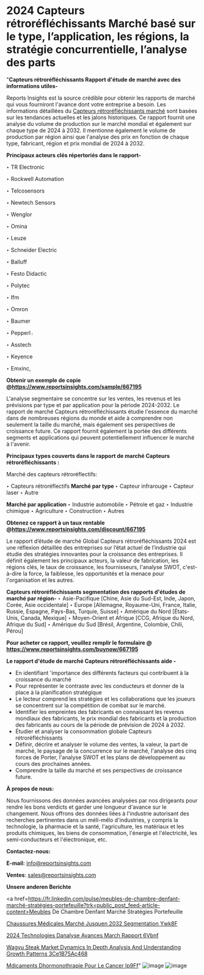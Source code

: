 # 2024 Capteurs rétroréfléchissants Marché basé sur le type, l’application, les régions, la stratégie concurrentielle, l’analyse des parts

"<strong>Capteurs rétroréfléchissants Rapport d'étude de marché avec des informations utiles-</strong>

Reports Insights est la source crédible pour obtenir les rapports de marché qui vous fourniront l'avance dont votre entreprise a besoin. Les informations détaillées du <a href=https://www.reportsinsights.com/sample/667195>Capteurs rétroréfléchissants marché</a> sont basées sur les tendances actuelles et les jalons historiques. Ce rapport fournit une analyse du volume de production sur le marché mondial et également sur chaque type de 2024 à 2032. Il mentionne également le volume de production par région ainsi que l'analyse des prix en fonction de chaque type, fabricant, région et prix mondial de 2024 à 2032.

<b>Principaux acteurs clés répertoriés dans le rapport-</b>

‣ TR Electronic

‣ Rockwell Automation

‣ Telcosensors

‣ Newtech Sensors

‣ Wenglor

‣ Omina

‣ Leuze

‣ Schneider Electric

‣ Balluff

‣ Festo Didactic

‣ Polytec

‣ Ifm

‣ Omron

‣ Baumer

‣ Pepperlᛧ

‣ Asstech

‣ Keyence

‣ Emxinc,

<strong><b>Obtenir un exemple de copie @</b></strong><a href=https://www.reportsinsights.com/sample/667195><strong><b>https://www.reportsinsights.com/sample/667195</b></strong></a>

L'analyse segmentaire se concentre sur les ventes, les revenus et les prévisions par type et par application pour la période 2024-2032. Le rapport de marché Capteurs rétroréfléchissants étudie l'essence du marché dans de nombreuses régions du monde et aide à comprendre non seulement la taille du marché, mais également ses perspectives de croissance future. Ce rapport fournit également la portée des différents segments et applications qui peuvent potentiellement influencer le marché à l'avenir.

<strong>Principaux types couverts dans le rapport de marché Capteurs rétroréfléchissants :</strong>

Marché des capteurs rétroréflectifs:

‣  Capteurs rétroréflectifs <strong> Marché <strong> par type </strong> </strong>
‣ Capteur infrarouge
‣ Capteur laser
‣ Autre

<strong>Marché par application </strong>
‣ Industrie automobile
‣ Pétrole et gaz
‣ Industrie chimique
‣ Agriculture
‣ Construction
‣ Autres

<strong><b>Obtenez ce rapport à un taux rentable @</b></strong><a href=https://www.reportsinsights.com/discount/667195><strong><b>https://www.reportsinsights.com/discount/667195</b></strong></a>

Le rapport d’étude de marché Global Capteurs rétroréfléchissants 2024 est une réflexion détaillée des entreprises sur l’état actuel de l’industrie qui étudie des stratégies innovantes pour la croissance des entreprises. Il définit également les principaux acteurs, la valeur de fabrication, les régions clés, le taux de croissance, les fournisseurs, l'analyse SWOT, c'est-à-dire la force, la faiblesse, les opportunités et la menace pour l'organisation et les autres.

<strong>Capteurs rétroréfléchissants segmentation des rapports d'études de marché par région-</strong>
‣ Asie-Pacifique [Chine, Asie du Sud-Est, Inde, Japon, Corée, Asie occidentale]
‣ Europe [Allemagne, Royaume-Uni, France, Italie, Russie, Espagne, Pays-Bas, Turquie, Suisse]
‣ Amérique du Nord [États-Unis, Canada, Mexique]
‣ Moyen-Orient et Afrique [CCG, Afrique du Nord, Afrique du Sud]
‣ Amérique du Sud [Brésil, Argentine, Colombie, Chili, Pérou]

<strong>Pour acheter ce rapport, veuillez remplir le formulaire @   <a href=https://www.reportsinsights.com/buynow/667195>https://www.reportsinsights.com/buynow/667195</a></strong>

<strong>Le rapport d'étude de marché Capteurs rétroréfléchissants aide -</strong>
<ul>
  <li>En identifiant 'importance des différents facteurs qui contribuent à la croissance du marché</li>
  <li>Pour représenter le contraste avec les conducteurs et donner de la place à la planification stratégique</li>
  <li>Le lecteur comprend les stratégies et les collaborations que les joueurs se concentrent sur la compétition de combat sur le marché.</li>
  <li>Identifier les empreintes des fabricants en connaissant les revenus mondiaux des fabricants, le prix mondial des fabricants et la production des fabricants au cours de la période de prévision de 2024 à 2032.</li>
  <li>Étudier et analyser la consommation globale Capteurs rétroréfléchissants</li>
  <li>Définir, décrire et analyser le volume des ventes, la valeur, la part de marché, le paysage de la concurrence sur le marché, l'analyse des cinq forces de Porter, l'analyse SWOT et les plans de développement au cours des prochaines années.</li>
  <li>Comprendre la taille du marché et ses perspectives de croissance future.</li>
</ul>
<strong>À propos de nous:</strong>

Nous fournissons des données avancées analysées par nos dirigeants pour rendre les bons verdicts et garder une longueur d'avance sur le changement. Nous offrons des données liées à l'industrie autorisant des recherches pertinentes dans un méli-mélo d'industries, y compris la technologie, la pharmacie et la santé, l'agriculture, les matériaux et les produits chimiques, les biens de consommation, l'énergie et l'électricité, les semi-conducteurs et l'électronique, etc.

<strong>Contactez-nous:</strong>

<strong>E-mail:</strong> <a href=mailto:info@reportsinsights.com>info@reportsinsights.com</a>

<strong>Ventes</strong>: <a href=mailto:sales@reportsinsights.com>sales@reportsinsights.com</a>

<strong>Unsere anderen Berichte</strong>

<a href=https://fr.linkedin.com/pulse/meubles-de-chambre-denfant-marché-stratégies-portefeuille?trk=public_post_feed-article-content>Meubles De Chambre Denfant Marché Stratégies Portefeuille</a>

<a href=https://fr.linkedin.com/pulse/chaussures-médicales-marché-jusquen-2032-segmentation-ywk8f/>Chaussures Médicales Marché Jusquen 2032 Segmentation Ywk8F</a>

<a href=https://www.linkedin.com/pulse/2024-technologies-danalyse-avanc%C3%A9es-march%C3%A9-rapport-6vbnf/>2024 Technologies Danalyse Avances March Rapport 6Vbnf</a>

<a href=https://medium.com/@jagrutiayachit3/wagyu-steak-market-dynamics-in-depth-analysis-and-understanding-growth-patterns-3ce1b75ac468>Wagyu Steak Market Dynamics In Depth Analysis And Understanding Growth Patterns 3Ce1B75Ac468</a>

<a href=https://www.linkedin.com/pulse/m%C3%A9dicaments-dhormonoth%C3%A9rapie-pour-le-cancer-ip9ff/>Mdicaments Dhormonothrapie Pour Le Cancer Ip9Ff</a>"
![image](https://github.com/daminid12/RImarketgrowth/assets/158430485/2c5d380e-4f97-4332-b80d-8260e1c63e5e)
![image](https://github.com/daminid12/RImarketgrowth/assets/158430485/0d12d423-cf53-4c36-91eb-c2642b654801)
